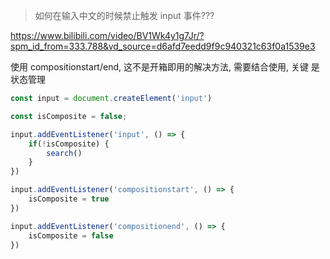 > 如何在输入中文的时候禁止触发 input 事件???

https://www.bilibili.com/video/BV1Wk4y1g7Jr/?spm_id_from=333.788&vd_source=d6afd7eedd9f9c940321c63f0a1539e3

使用 compositionstart/end, 这不是开箱即用的解决方法, 需要结合使用, 关键 是状态管理

```js
const input = document.createElement('input')

const isComposite = false;

input.addEventListener('input', () => {
	if(!isComposite) {
		search()
	}
})

input.addEventListener('compositionstart', () => {
	isComposite = true
})

input.addEventListener('compositionend', () => {
	isComposite = false
})

```